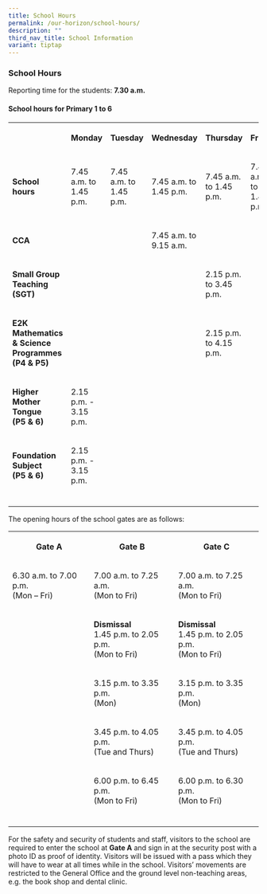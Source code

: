 ```yaml
---
title: School Hours
permalink: /our-horizon/school-hours/
description: ""
third_nav_title: School Information
variant: tiptap
---
```

<h3><strong>School Hours</strong></h3>
<p>Reporting time for the students:&nbsp;<strong>7.30 a.m.</strong>
</p>
<h4><strong>School hours for Primary 1 to 6</strong></h4>
<table style="minWidth: 150px">
<colgroup>
<col>
<col>
<col>
<col>
<col>
<col>
</colgroup>
<tbody>
<tr>
<th rowspan="1" colspan="1">
<p></p>
</th>
<th rowspan="1" colspan="1">
<p>Monday</p>
</th>
<th rowspan="1" colspan="1">
<p>Tuesday</p>
</th>
<th rowspan="1" colspan="1">
<p>Wednesday</p>
</th>
<th rowspan="1" colspan="1">
<p>Thursday</p>
</th>
<th rowspan="1" colspan="1">
<p>Friday</p>
</th>
</tr>
<tr>
<td rowspan="1" colspan="1">
<p><strong>School hours</strong>
</p>
</td>
<td rowspan="1" colspan="1">
<p>7.45 a.m. to 1.45 p.m.</p>
</td>
<td rowspan="1" colspan="1">
<p>7.45 a.m. to 1.45 p.m.</p>
</td>
<td rowspan="1" colspan="1">
<p>7.45 a.m. to 1.45 p.m.</p>
</td>
<td rowspan="1" colspan="1">
<p>7.45 a.m. to 1.45 p.m.</p>
</td>
<td rowspan="1" colspan="1">
<p>7.45 a.m. to 1.45 p.m.</p>
</td>
</tr>
<tr>
<td rowspan="1" colspan="1">
<p><strong>CCA</strong>
</p>
</td>
<td rowspan="1" colspan="1">
<p></p>
</td>
<td rowspan="1" colspan="1">
<p></p>
</td>
<td rowspan="1" colspan="1">
<p>7.45 a.m. to 9.15 a.m.</p>
</td>
<td rowspan="1" colspan="1">
<p></p>
</td>
<td rowspan="1" colspan="1">
<p></p>
</td>
</tr>
<tr>
<td rowspan="1" colspan="1">
<p><strong>Small Group Teaching (SGT)</strong>
</p>
</td>
<td rowspan="1" colspan="1">
<p></p>
</td>
<td rowspan="1" colspan="1">
<p></p>
</td>
<td rowspan="1" colspan="1">
<p></p>
</td>
<td rowspan="1" colspan="1">
<p>2.15 p.m. to 3.45 p.m.</p>
</td>
<td rowspan="1" colspan="1">
<p></p>
</td>
</tr>
<tr>
<td rowspan="1" colspan="1">
<p><strong>E2K Mathematics &amp; Science Programmes<br>(P4 &amp; P5)</strong>
</p>
</td>
<td rowspan="1" colspan="1">
<p></p>
</td>
<td rowspan="1" colspan="1">
<p></p>
</td>
<td rowspan="1" colspan="1">
<p></p>
</td>
<td rowspan="1" colspan="1">
<p>2.15 p.m. to 4.15 p.m.</p>
</td>
<td rowspan="1" colspan="1">
<p></p>
</td>
</tr>
<tr>
<td rowspan="1" colspan="1">
<p><strong>Higher Mother Tongue<br>(P5 &amp; 6)</strong>
</p>
</td>
<td rowspan="1" colspan="1">
<p>2.15 p.m. - 3.15 p.m.</p>
</td>
<td rowspan="1" colspan="1">
<p></p>
</td>
<td rowspan="1" colspan="1">
<p></p>
</td>
<td rowspan="1" colspan="1">
<p></p>
</td>
<td rowspan="1" colspan="1">
<p></p>
</td>
</tr>
<tr>
<td rowspan="1" colspan="1">
<p><strong>Foundation Subject<br>(P5 &amp; 6)</strong>
</p>
</td>
<td rowspan="1" colspan="1">
<p>2.15 p.m. - 3.15 p.m.</p>
</td>
<td rowspan="1" colspan="1">
<p></p>
</td>
<td rowspan="1" colspan="1">
<p></p>
</td>
<td rowspan="1" colspan="1">
<p></p>
</td>
<td rowspan="1" colspan="1">
<p></p>
</td>
</tr>
<tr>
<td rowspan="1" colspan="1">
<p></p>
</td>
<td rowspan="1" colspan="1">
<p></p>
</td>
<td rowspan="1" colspan="1">
<p></p>
</td>
<td rowspan="1" colspan="1">
<p></p>
</td>
<td rowspan="1" colspan="1">
<p></p>
</td>
<td rowspan="1" colspan="1">
<p></p>
</td>
</tr>
</tbody>
</table>
<p>The opening hours of the school gates are as follows:</p>
<table style="minWidth: 75px">
<colgroup>
<col>
<col>
<col>
</colgroup>
<tbody>
<tr>
<th rowspan="1" colspan="1">
<p>Gate A</p>
</th>
<th rowspan="1" colspan="1">
<p>Gate B</p>
</th>
<th rowspan="1" colspan="1">
<p>Gate C</p>
</th>
</tr>
<tr>
<td rowspan="1" colspan="1">
<p>6.30 a.m. to 7.00 p.m.
<br>(Mon – Fri)
<br>
</p>
</td>
<td rowspan="1" colspan="1">
<p>7.00 a.m. to 7.25 a.m.
<br>(Mon to Fri)</p>
</td>
<td rowspan="1" colspan="1">
<p>7.00 a.m. to 7.25 a.m.
<br>(Mon to Fri)</p>
</td>
</tr>
<tr>
<td rowspan="1" colspan="1">
<p></p>
</td>
<td rowspan="1" colspan="1">
<p><strong>Dismissal</strong> 
<br>1.45 p.m. to 2.05 p.m.
<br>(Mon to Fri)</p>
</td>
<td rowspan="1" colspan="1">
<p><strong>Dismissal</strong> 
<br>1.45 p.m. to 2.05 p.m.
<br>(Mon to Fri)</p>
</td>
</tr>
<tr>
<td rowspan="1" colspan="1">
<p></p>
</td>
<td rowspan="1" colspan="1">
<p>3.15 p.m. to 3.35 p.m.
<br>(Mon)</p>
</td>
<td rowspan="1" colspan="1">
<p>3.15 p.m. to 3.35 p.m.
<br>(Mon)</p>
</td>
</tr>
<tr>
<td rowspan="1" colspan="1">
<p></p>
</td>
<td rowspan="1" colspan="1">
<p>3.45 p.m. to 4.05 p.m.
<br>(Tue and Thurs)</p>
</td>
<td rowspan="1" colspan="1">
<p>3.45 p.m. to 4.05 p.m.
<br>(Tue and Thurs)</p>
</td>
</tr>
<tr>
<td rowspan="1" colspan="1">
<p></p>
</td>
<td rowspan="1" colspan="1">
<p>6.00 p.m. to 6.45 p.m.
<br>(Mon to Fri)</p>
</td>
<td rowspan="1" colspan="1">
<p>6.00 p.m. to 6.30 p.m.
<br>(Mon to Fri)</p>
</td>
</tr>
<tr>
<td rowspan="1" colspan="1">
<p></p>
</td>
<td rowspan="1" colspan="1">
<p></p>
</td>
<td rowspan="1" colspan="1">
<p></p>
</td>
</tr>
</tbody>
</table>
<p>For the safety and security of students and staff, visitors to the school
are required to enter the school at&nbsp;<strong>Gate A</strong>&nbsp;and
sign in at the security post with a photo ID as proof of identity. Visitors
will be issued with a pass which they will have to wear at all times while
in the school. Visitors’ movements are restricted to the General Office
and the ground level non-teaching areas, e.g. the book shop and dental
clinic.</p>